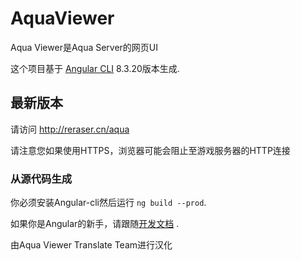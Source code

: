 # AquaViewer

Aqua Viewer是Aqua Server的网页UI

这个项目基于 [Angular CLI](https://github.com/angular/angular-cli) 8.3.20版本生成.

## 最新版本
请访问 http://reraser.cn/aqua

请注意您如果使用HTTPS，浏览器可能会阻止至游戏服务器的HTTP连接

### 从源代码生成
你必须安装Angular-cli然后运行 `ng build --prod`.

如果你是Angular的新手，请跟随[开发文档](https://angular.io/guide/deployment) .

由Aqua Viewer Translate Team进行汉化
